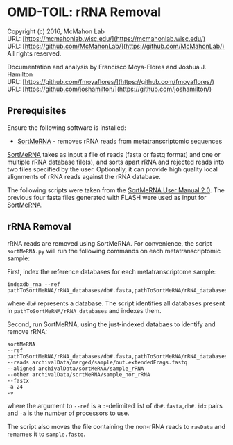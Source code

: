 OMD-TOIL: rRNA Removal
===
Copyright (c) 2016, McMahon Lab  
URL: [https://mcmahonlab.wisc.edu/](https://mcmahonlab.wisc.edu/)  
URL: [https://github.com/McMahonLab/](https://github.com/McMahonLab/)  
All rights reserved.

Documentation and analysis by Francisco Moya-Flores and Joshua J. Hamilton  
URL: [https://github.com/fmoyaflores/](https://github.com/fmoyaflores/)  
URL: [https://github.com/joshamilton/](https://github.com/joshamilton/)

Prerequisites
--
Ensure the following software is installed:  

* [SortMeRNA](http://bioinfo.lifl.fr/RNA/sortmerna/) - removes rRNA reads from metatranscriptomic sequences

[SortMeRNA](http://bioinfo.lifl.fr/RNA/sortmerna/) takes as input a file of reads (fasta or fastq format) and one or multiple rRNA database file(s), and sorts apart rRNA and rejected reads into two files specified by the user. Optionally, it can provide high quality local alignments of rRNA reads against the rRNA database.

The following scripts were taken from the [SortMeRNA User Manual 2.0](http://bioinfo.lifl.fr/RNA/sortmerna/code/SortMeRNA-user-manual-v2.0.pdf). The previous four fasta files generated with FLASH were used as input for [SortMeRNA](http://bioinfo.lifl.fr/RNA/sortmerna/).

rRNA Removal
--
rRNA reads are removed using SortMeRNA. For convenience, the script `sortMeRNA.py` will run the following commands on each metatranscriptomic sample:

First, index the reference databases for each metatranscriptome sample:

    indexdb_rna --ref pathToSortMeRNA/rRNA_databases/db#.fasta,pathToSortMeRNA/rRNA_databases/db#.idx

where `db#` represents a database. The script identifies all databases present in `pathToSortMeRNA/rRNA_databases` and indexes them.


Second, run SortMeRNA, using the just-indexed databaes to identify and remove rRNA:

    sortMeRNA
    --ref pathToSortMeRNA/rRNA_databases/db#.fasta,pathToSortMeRNA/rRNA_databases/db#.idx:pathToSortMeRNA/rRNA_databases/db#.fasta,pathToSortMeRNA/rRNA_databases/db#.idx
    --reads archivalData/merged/sample/out.extendedFrags.fastq
    --aligned archivalData/sortMeRNA/sample_rRNA
    --other archivalData/sortMeRNA/sample_nor_rRNA
    --fastx
    -a 24
    -v

where the argument to `--ref` is a `:`-delimited list of `db#.fasta,db#.idx` pairs and `-a` is the number of processors to use.

The script also moves the file containing the non-rRNA reads to `rawData` and renames it to `sample.fastq`.
